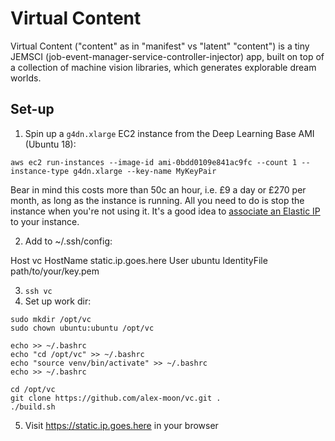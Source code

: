 # Virtual Content

Virtual Content ("content" as in "manifest" vs "latent" "content") is a tiny JEMSCI
(job-event-manager-service-controller-injector) app, built on top of a collection of machine vision
libraries, which generates explorable dream worlds.

## Set-up

1. Spin up a `g4dn.xlarge` EC2 instance from the Deep Learning Base AMI (Ubuntu 18):
```
aws ec2 run-instances --image-id ami-0bdd0109e841ac9fc --count 1 --instance-type g4dn.xlarge --key-name MyKeyPair
```

Bear in mind this costs more than 50c an hour, i.e. £9 a day or £270 per month, as long as the
instance is running. All you need to do is stop the instance when you're not using it. It's a good
idea to [associate an Elastic IP](https://docs.aws.amazon.com/AWSEC2/latest/UserGuide/elastic-ip-addresses-eip.html)
to your instance.

2. Add to ~/.ssh/config:

Host vc
    HostName static.ip.goes.here
    User ubuntu
    IdentityFile path/to/your/key.pem

3. `ssh vc`
4. Set up work dir:
```
sudo mkdir /opt/vc
sudo chown ubuntu:ubuntu /opt/vc

echo >> ~/.bashrc
echo "cd /opt/vc" >> ~/.bashrc
echo "source venv/bin/activate" >> ~/.bashrc
echo >> ~/.bashrc

cd /opt/vc
git clone https://github.com/alex-moon/vc.git .
./build.sh
```
5. Visit https://static.ip.goes.here in your browser
